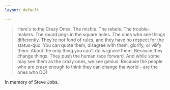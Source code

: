 ```yaml
---
layout: default

---
```


>Here's to the Crazy Ones. The misfits. The rebels. The trouble-makers. The round pegs in the square holes.
The ones who see things differently. They're not fond of rules, and they have no respect for the status-quo.
You can quote them, disagree with them, glorify, or vilify them. About the only thing you can't do is ignore
them. Because they change things. They push the human race forward. And while some may see them
as the crazy ones, we see genius. Because the people who are crazy enough to think
they can change the world - are the ones who DO!

In memory of Steve Jobs.